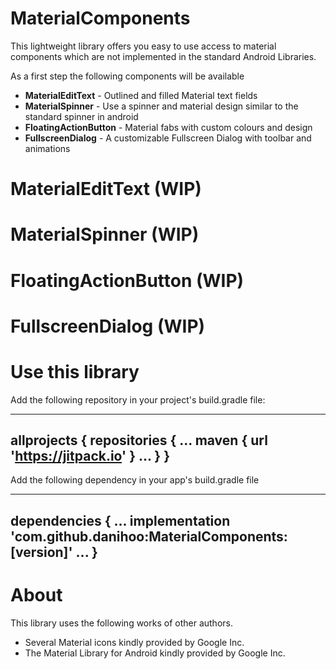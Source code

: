 # MaterialComponents

This lightweight library offers you easy to use access to material components which are not implemented in the standard Android Libraries.

As a first step the following components will be available

* <b>MaterialEditText</b> - Outlined and filled Material text fields
* <b>MaterialSpinner</b> - Use a spinner and material design similar to the standard spinner in android
* <b>FloatingActionButton</b> - Material fabs with custom colours and design 
* <b>FullscreenDialog</b> - A customizable Fullscreen Dialog with toolbar and animations


# MaterialEditText (WIP)


# MaterialSpinner (WIP)


# FloatingActionButton (WIP)


# FullscreenDialog (WIP)


# Use this library

Add the following repository in your project's build.gradle file:

---
allprojects {
    repositories {
        ...
        <b>maven { url 'https://jitpack.io' }</b>
        ...
    }
}
---

Add the following dependency in your app's build.gradle file

---
dependencies {
    ...
    implementation 'com.github.danihoo:MaterialComponents:[version]'
    ...
}
---

# About

This library uses the following works of other authors.

* Several Material icons kindly provided by Google Inc.
* The Material Library for Android kindly provided by Google Inc.
